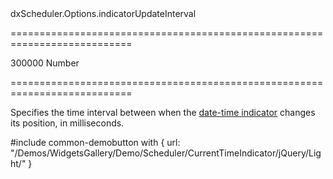 <!--id-->dxScheduler.Options.indicatorUpdateInterval<!--/id-->
===========================================================================
<!--default-->300000<!--/default-->
<!--type-->Number<!--/type-->
===========================================================================

<!--shortDescription-->
Specifies the time interval between when the [date-time indicator](/Documentation/ApiReference/UI_Widgets/dxScheduler/Configuration/#showCurrentTimeIndicator) changes its position, in milliseconds.
<!--/shortDescription-->

<!--fullDescription-->
#include common-demobutton with {
    url: "/Demos/WidgetsGallery/Demo/Scheduler/CurrentTimeIndicator/jQuery/Light/"
}
<!--/fullDescription-->